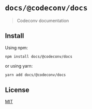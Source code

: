 # `docs/@codeconv/docs`

> Codeconv documentation

## Install

Using npm:

```bash
npm install docs/@codeconv/docs
```

or using yarn:

```bash
yarn add docs/@codeconv/docs
```

## License

[MIT](LICENSE)
